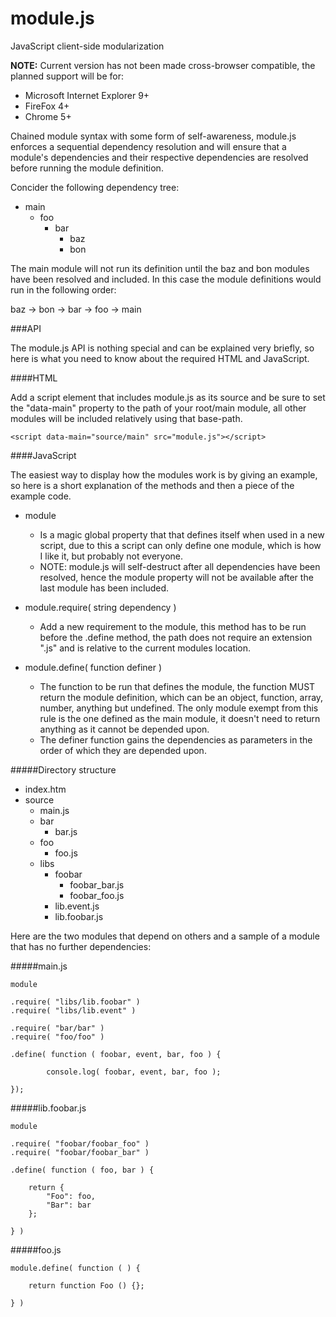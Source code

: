 module.js
=========

JavaScript client-side modularization

**NOTE:** Current version has not been made cross-browser compatible, the planned
support will be for:

 - Microsoft Internet Explorer 9+
 - FireFox 4+
 - Chrome 5+

Chained module syntax with some form of self-awareness, module.js
enforces a sequential dependency resolution and will ensure that
a module's dependencies and their respective dependencies are resolved 
before running the module definition.

Concider the following dependency tree:

- main
  - foo
    - bar
      - baz
      - bon
      
The main module will not run its definition until the baz and bon 
modules have been resolved and included. In this case the module definitions 
would run in the following order:

baz -> bon -> bar -> foo -> main

###API

The module.js API is nothing special and can be explained very briefly,
so here is what you need to know about the required HTML and JavaScript.

####HTML

Add a script element that includes module.js as its source and
be sure to set the "data-main" property to the path of your root/main
module, all other modules will be included relatively using that 
base-path.

    <script data-main="source/main" src="module.js"></script>

####JavaScript

The easiest way to display how the modules work is by giving an example, 
so here is a short explanation of the methods and then a piece of the example code.

- module 
  - Is a magic global property that that defines itself when used in a new script, due to this a script can only define one module, which is how I like it, but probably not everyone.
  - NOTE: module.js will self-destruct after all dependencies have been resolved, hence the module property will not be available after the last module has been included.

- module.require( string dependency )
  - Add a new requirement to the module, this method has to be run before the .define method, the path does not require an extension ".js" and is relative to the current modules location.

- module.define( function definer  )
  - The function to be run that defines the module, the function MUST return the module definition, which can be an object, function, array, number, anything but undefined. The only module exempt from this rule is the one defined as the main module, it doesn't need to return anything as it cannot be depended upon.
  - The definer function gains the dependencies as parameters in the order of which they are depended upon.

#####Directory structure

- index.htm
- source
  - main.js
  - bar
    - bar.js
  - foo
    - foo.js
  - libs
    - foobar
      - foobar_bar.js
      - foobar_foo.js
    - lib.event.js
    - lib.foobar.js

Here are the two modules that depend on others and a sample of a module that has no further dependencies:

#####main.js

    module
    
	.require( "libs/lib.foobar" )
	.require( "libs/lib.event" )
    
	.require( "bar/bar" )
	.require( "foo/foo" )
    
	.define( function ( foobar, event, bar, foo ) {
    
    		console.log( foobar, event, bar, foo );
    
    });
    
#####lib.foobar.js

    module

	.require( "foobar/foobar_foo" )
	.require( "foobar/foobar_bar" )

	.define( function ( foo, bar ) {
  
		return {
			"Foo": foo,
			"Bar": bar
		};

    } )
    
#####foo.js

    module.define( function ( ) {

		return function Foo () {};

    } )
